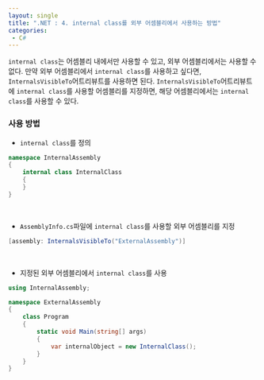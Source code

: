 ```yaml
---
layout: single
title: ".NET : 4. internal class를 외부 어셈블리에서 사용하는 방법"
categories:
 - C#
---
```


`internal class`는 어셈블리 내에서만 사용할 수 있고, 외부 어셈블리에서는 사용할 수 없다. 만약 외부 어셈블리에서 `internal class`를 사용하고 싶다면, `InternalsVisibleTo`어트리뷰트를 사용하면 된다. `InternalsVisibleTo`어트리뷰트에 `internal class`를 사용할 어셈블리를 지정하면, 해당 어셈블리에서는 `internal class`를 사용할 수 있다.


### 사용 방법

- `internal class`를 정의

```csharp
namespace InternalAssembly
{
    internal class InternalClass
    {
    }
}
```
<br/>

- `AssemblyInfo.cs`파일에 `internal class`를 사용할 외부 어셈블리를 지정

```csharp
[assembly: InternalsVisibleTo("ExternalAssembly")]
```

<br/>

- 지정된 외부 어셈블리에서 `internal class`를 사용

```csharp
using InternalAssembly;

namespace ExternalAssembly
{
    class Program
    {
        static void Main(string[] args)
        {
            var internalObject = new InternalClass();
        }
    }
}
```